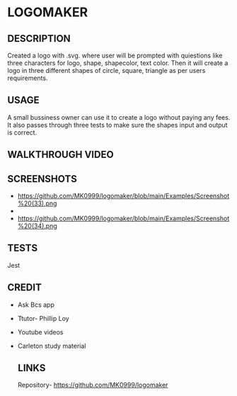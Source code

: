
# LOGOMAKER

## DESCRIPTION
Created a logo with .svg. where user will be prompted with quiestions like three characters for logo, shape, shapecolor, text color. Then it will create a logo in three different shapes of circle, square, triangle as per users requirements.

## USAGE
A small bussiness owner can use it to create a logo without paying any fees. It also passes through three tests to make sure the shapes input and output is correct.

## WALKTHROUGH VIDEO

## SCREENSHOTS
- https://github.com/MK0999/logomaker/blob/main/Examples/Screenshot%20(33).png
- 
- https://github.com/MK0999/logomaker/blob/main/Examples/Screenshot%20(34).png

## TESTS
Jest

## CREDIT
- Ask Bcs app
- Ttutor- Phillip Loy
- Youtube videos
- Carleton study material

  ## LINKS
  Repository- https://github.com/MK0999/logomaker
